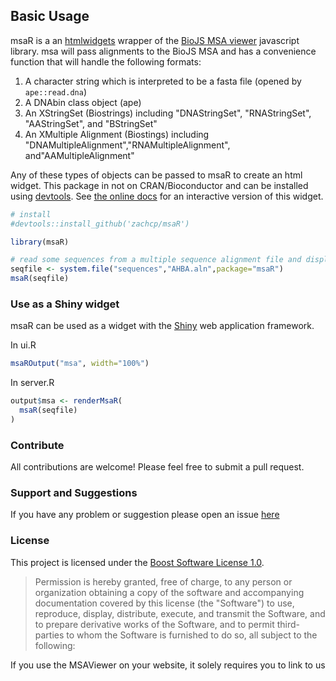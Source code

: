 <!-- README.md is generated from README.Rmd. Please edit that file -->
Basic Usage
-----------

msaR is a an [htmlwidgets](https://github.com/ramnathv/htmlwidgets) wrapper of the [BioJS MSA viewer](https://github.com/wilzbach/msa) javascript library. msa will pass alignments to the BioJS MSA and has a convenience function that will handle the following formats:

1.  A character string which is interpreted to be a fasta file (opened by `ape::read.dna`)
2.  A DNAbin class object (ape)
3.  An XStringSet (Biostrings) including "DNAStringSet", "RNAStringSet", "AAStringSet", and "BStringSet"
4.  An XMultiple Alignment (Biostings) including "DNAMultipleAlignment","RNAMultipleAlignment", and"AAMultipleAlignment"

Any of these types of objects can be passed to msaR to create an html widget. This package in not on CRAN/Bioconductor and can be installed using [devtools](https://github.com/hadley/devtools). See [the online docs](https://zachcp.github.io/msaR/) for an interactive version of this widget.

``` r
# install
#devtools::install_github('zachcp/msaR')

library(msaR)

# read some sequences from a multiple sequence alignment file and display
seqfile <- system.file("sequences","AHBA.aln",package="msaR")
msaR(seqfile)
```

### Use as a Shiny widget

msaR can be used as a widget with the [Shiny](http://shiny.rstudio.com/) web application framework.

In ui.R

``` r
msaROutput("msa", width="100%")
```

In server.R

``` r
output$msa <- renderMsaR(
  msaR(seqfile)
)
```

### Contribute

All contributions are welcome! Please feel free to submit a pull request.

### Support and Suggestions

If you have any problem or suggestion please open an issue [here](https://github.com/zachcp/msaR/issues)

### License

This project is licensed under the [Boost Software License 1.0](https://github.com/wilzbach/msa/blob/master/LICENSE).

> Permission is hereby granted, free of charge, to any person or organization obtaining a copy of the software and accompanying documentation covered by this license (the "Software") to use, reproduce, display, distribute, execute, and transmit the Software, and to prepare derivative works of the Software, and to permit third-parties to whom the Software is furnished to do so, all subject to the following:

If you use the MSAViewer on your website, it solely requires you to link to us
